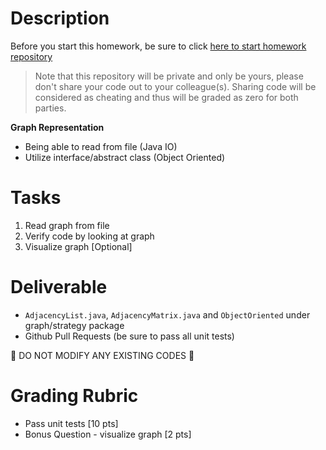 # Description

Before you start this homework, be sure to click [here to start homework repository](https://classroom.github.com/assignment-invitations/82e9eab0edec65760ab7b33d43792fec)

> Note that this repository will be private and only be yours, please don't share your code out to your colleague(s). Sharing code will be considered as cheating and thus will be graded as zero for both parties.

**Graph Representation**

* Being able to read from file (Java IO)
* Utilize interface/abstract class (Object Oriented)

# Tasks

1. Read graph from file
2. Verify code by looking at graph
3. Visualize graph [Optional]

# Deliverable

* `AdjacencyList.java`, `AdjacencyMatrix.java` and `ObjectOriented` under graph/strategy package
* Github Pull Requests (be sure to pass all unit tests)

:no_entry_sign: DO NOT MODIFY ANY EXISTING CODES :no_entry_sign:

# Grading Rubric

* Pass unit tests [10 pts]
* Bonus Question - visualize graph [2 pts]
